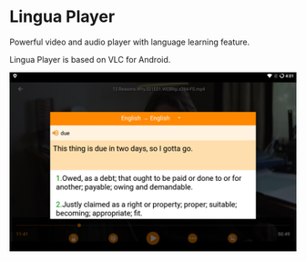 # Lingua Player
Powerful video and audio player with language learning feature.

Lingua Player is based on VLC for Android.

![screenshot](./linguaRepo/assets/image1.png)
